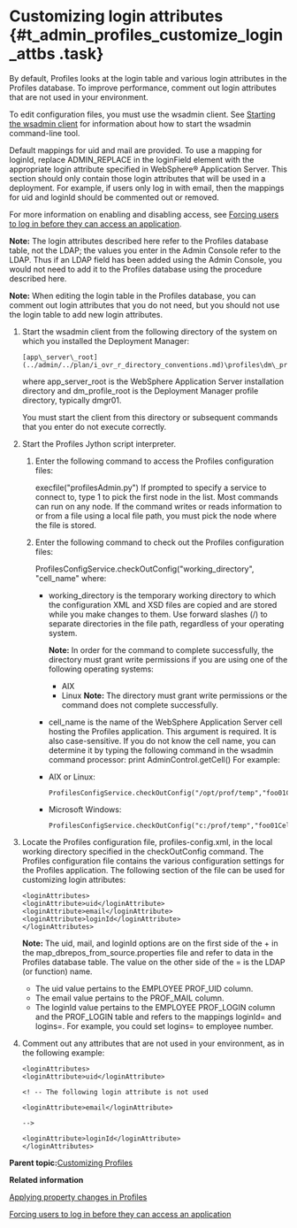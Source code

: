 # Customizing login attributes {#t_admin_profiles_customize_login_attbs .task}

By default, Profiles looks at the login table and various login attributes in the Profiles database. To improve performance, comment out login attributes that are not used in your environment.

To edit configuration files, you must use the wsadmin client. See [Starting the wsadmin client](../admin/t_admin_wsadmin_starting.md) for information about how to start the wsadmin command-line tool.

Default mappings for uid and mail are provided. To use a mapping for loginId, replace ADMIN\_REPLACE in the loginField element with the appropriate login attribute specified in WebSphere® Application Server. This section should only contain those login attributes that will be used in a deployment. For example, if users only log in with email, then the mappings for uid and loginId should be commented out or removed.

For more information on enabling and disabling access, see [Forcing users to log in before they can access an application](../secure/t_admin_common_force_authentication.md).

**Note:** The login attributes described here refer to the Profiles database table, not the LDAP; the values you enter in the Admin Console refer to the LDAP. Thus if an LDAP field has been added using the Admin Console, you would not need to add it to the Profiles database using the procedure described here.

**Note:** When editing the login table in the Profiles database, you can comment out login attributes that you do not need, but you should not use the login table to add new login attributes.

1.  Start the wsadmin client from the following directory of the system on which you installed the Deployment Manager:

    ```
    [app\_server\_root](../admin/../plan/i_ovr_r_directory_conventions.md)\profiles\dm\_profile\_root\bin
    ```

    where app\_server\_root is the WebSphere Application Server installation directory and dm\_profile\_root is the Deployment Manager profile directory, typically dmgr01.

    You must start the client from this directory or subsequent commands that you enter do not execute correctly.

2.  Start the Profiles Jython script interpreter.

    1.  Enter the following command to access the Profiles configuration files:

        execfile\("profilesAdmin.py"\) If prompted to specify a service to connect to, type 1 to pick the first node in the list. Most commands can run on any node. If the command writes or reads information to or from a file using a local file path, you must pick the node where the file is stored.

    2.  Enter the following command to check out the Profiles configuration files:

        ProfilesConfigService.checkOutConfig\("working\_directory", "cell\_name" where:

        -   working\_directory is the temporary working directory to which the configuration XML and XSD files are copied and are stored while you make changes to them. Use forward slashes \(/\) to separate directories in the file path, regardless of your operating system.

            **Note:** In order for the command to complete successfully, the directory must grant write permissions if you are using one of the following operating systems:

            -   AIX
            -   Linux
            **Note:** The directory must grant write permissions or the command does not complete successfully.

        -   cell\_name is the name of the WebSphere Application Server cell hosting the Profiles application. This argument is required. It is also case-sensitive. If you do not know the cell name, you can determine it by typing the following command in the wsadmin command processor: print AdminControl.getCell\(\)
        For example:

        -   AIX or Linux:

            ```
            ProfilesConfigService.checkOutConfig("/opt/prof/temp","foo01Cell01")
            ```

        -   Microsoft Windows:

            ```
            ProfilesConfigService.checkOutConfig("c:/prof/temp","foo01Cell01")
            ```

3.  Locate the Profiles configuration file, profiles-config.xml, in the local working directory specified in the checkOutConfig command. The Profiles configuration file contains the various configuration settings for the Profiles application. The following section of the file can be used for customizing login attributes:

    ```
    <loginAttributes>
    <loginAttribute>uid</loginAttribute>
    <loginAttribute>email</loginAttribute>
    <loginAttribute>loginId</loginAttribute>
    </loginAttributes>
    ```

    **Note:** The uid, mail, and loginId options are on the first side of the + in the map\_dbrepos\_from\_source.properties file and refer to data in the Profiles database table. The value on the other side of the = is the LDAP \(or function\) name.

    -   The uid value pertains to the EMPLOYEE PROF\_UID column.
    -   The email value pertains to the PROF\_MAIL column.
    -   The loginId value pertains to the EMPLOYEE PROF\_LOGIN column and the PROF\_LOGIN table and refers to the mappings loginId= and logins=. For example, you could set logins= to employee number.
4.  Comment out any attributes that are not used in your environment, as in the following example:

    ```
    <loginAttributes>
    <loginAttribute>uid</loginAttribute>
    
    <! -- The following login attribute is not used
    
    <loginAttribute>email</loginAttribute>
    
    -->
    
    <loginAttribute>loginId</loginAttribute>
    </loginAttributes>
    ```


**Parent topic:**[Customizing Profiles](../customize/c_admin_profiles_customizing.md)

**Related information**  


[Applying property changes in Profiles](../admin/t_admin_profiles_save_changes.md)

[Forcing users to log in before they can access an application](../secure/t_admin_common_force_authentication.md)

